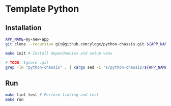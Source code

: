 Template Python
===============

Installation
------------

```bash
APP_NAME=my-new-app
git clone --recursive git@github.com:ylogx/python-chassis.git ${APP_NAME}

make init # Install dependencies and setup venv

# TODO: Ignore .git
grep -lR "python-chassis" . | xargs sed -i "s/python-chassis/${APP_NAME}/g"
```

Run
---

```bash
make lint test # Perform linting and test
make run
```
